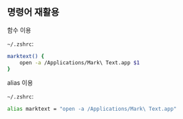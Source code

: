 ## 명령어 재활용

함수 이용

`~/.zshrc`:

```bash
marktext() {
    open -a /Applications/Mark\ Text.app $1
}
```

alias 이용

`~/.zshrc`:

```bash
alias marktext = "open -a /Applications/Mark\ Text.app"
```
